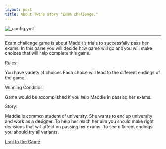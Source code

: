 ```yaml
---
layout: post
title: About Twine story "Exam challenge."
---
```


![_config.yml](http://www.ncbex.org/assets/Uploads/Callouts/Backgrounds/girlbookbag.jpg)

____________________________________________________________________________________________________________________________

Exam challenge game is about Maddie’s trials to successfully pass her exams. In this game you will decide how game will go and you will make choices that will help complete this game.

Rules:

You have variety of choices Each choice will lead to the different endings of the game.

Winning Condition:

Game would be accomplished if you help Maddie in passing her exams.

Story:

Maddie is common student of university. She wants to end up university and work as a designer. To help her reach her aim you should make right decisions that will affect on passing her exams. To see different endings you should try all variants.

[Loni to the Game](https://mirasio.github.io/exam-challenge-game/)
